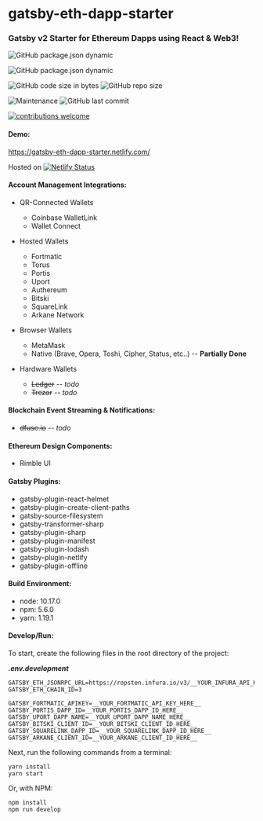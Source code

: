 # gatsby-eth-dapp-starter
### **Gatsby v2** Starter for **Ethereum Dapps** using **React** & **Web3**!

![GitHub package.json dynamic](https://img.shields.io/github/package-json/version/robsecord/gatsby-eth-dapp-starter)

![GitHub package.json dynamic](https://img.shields.io/github/package-json/keywords/robsecord/gatsby-eth-dapp-starter)

![GitHub code size in bytes](https://img.shields.io/github/languages/code-size/robsecord/gatsby-eth-dapp-starter)
![GitHub repo size](https://img.shields.io/github/repo-size/robsecord/gatsby-eth-dapp-starter)

![Maintenance](https://img.shields.io/maintenance/yes/2019)
![GitHub last commit](https://img.shields.io/github/last-commit/robsecord/gatsby-eth-dapp-starter)

[![contributions welcome](https://img.shields.io/badge/contributions-welcome-brightgreen.svg?style=flat)](https://github.com/robsecord/gatsby-eth-dapp-starter/issues)


#### **Demo:**
https://gatsby-eth-dapp-starter.netlify.com/

Hosted on [![Netlify Status](https://api.netlify.com/api/v1/badges/cd097e47-9299-46cd-9365-67c4047decc6/deploy-status)](https://app.netlify.com/sites/gatsby-eth-dapp-starter/deploys)


#### **Account Management Integrations:**

- QR-Connected Wallets
    - Coinbase WalletLink
    - Wallet Connect

- Hosted Wallets
    - Fortmatic
    - Torus
    - Portis
    - Uport
    - Authereum
    - Bitski
    - SquareLink
    - Arkane Network
    
- Browser Wallets
    - MetaMask
    - Native (Brave, Opera, Toshi, Cipher, Status, etc..) -- **Partially Done**

- Hardware Wallets
    - ~~Ledger~~ -- _todo_
    - ~~Trezor~~ -- _todo_

#### **Blockchain Event Streaming & Notifications:**
- ~~dfuse.io~~ -- _todo_

#### **Ethereum Design Components:**
- Rimble UI

#### **Gatsby Plugins:**
- gatsby-plugin-react-helmet
- gatsby-plugin-create-client-paths
- gatsby-source-filesystem
- gatsby-transformer-sharp
- gatsby-plugin-sharp
- gatsby-plugin-manifest
- gatsby-plugin-lodash
- gatsby-plugin-netlify
- gatsby-plugin-offline      

#### **Build Environment:**
- node: 10.17.0
- npm: 5.6.0
- yarn: 1.19.1

#### **Develop/Run:**

To start, create the following files in the root directory of the project:

**_.env.development_**

    GATSBY_ETH_JSONRPC_URL=https://ropsten.infura.io/v3/__YOUR_INFURA_API_KEY_HERE__
    GATSBY_ETH_CHAIN_ID=3
    
    GATSBY_FORTMATIC_APIKEY=__YOUR_FORTMATIC_API_KEY_HERE__
    GATSBY_PORTIS_DAPP_ID=__YOUR_PORTIS_DAPP_ID_HERE__
    GATSBY_UPORT_DAPP_NAME=__YOUR_UPORT_DAPP_NAME_HERE__
    GATSBY_BITSKI_CLIENT_ID=__YOUR_BITSKI_CLIENT_ID_HERE__
    GATSBY_SQUARELINK_DAPP_ID=__YOUR_SQUARELINK_DAPP_ID_HERE__
    GATSBY_ARKANE_CLIENT_ID=__YOUR_ARKANE_CLIENT_ID_HERE__

Next, run the following commands from a terminal:

    yarn install
    yarn start

Or, with NPM:

    npm install
    npm run develop
